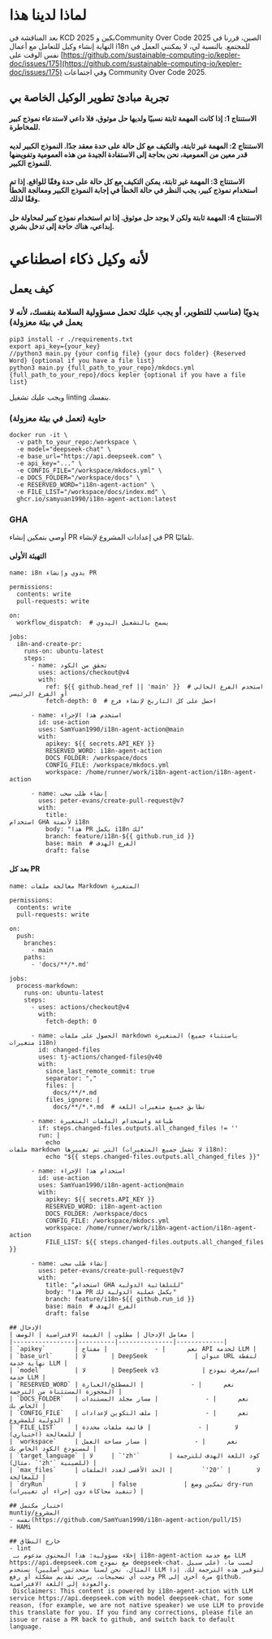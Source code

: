 # لماذا لدينا هذا
بعد المناقشة في KCD 2025 بكين وCommunity Over Code 2025 الصين، قررنا في النهاية إنشاء وكيل للتعامل مع أعمال i18n للمجتمع.
بالنسبة لي، لا يمكنني العمل في نفس الوقت على [https://github.com/sustainable-computing-io/kepler-doc/issues/175](https://github.com/sustainable-computing-io/kepler-doc/issues/175) وفي اجتماعات Community Over Code 2025.

## تجربة مبادئ تطوير الوكيل الخاصة بي

#### الاستنتاج 1: إذا كانت المهمة ثابتة نسبيًا ولديها حل موثوق، فلا داعي لاستدعاء نموذج كبير للمخاطرة.

#### الاستنتاج 2: المهمة غير ثابتة، والتكيف مع كل حالة على حدة معقد جدًا. النموذج الكبير لديه قدر معين من العمومية، نحن بحاجة إلى الاستفادة الجيدة من هذه العمومية وتفويضها للنموذج الكبير.

#### الاستنتاج 3: المهمة غير ثابتة، يمكن التكيف مع كل حالة على حدة وفقًا للواقع. إذا تم استخدام نموذج كبير، يجب النظر في حالة الخطأ في إجابة النموذج الكبير ومعالجة الخطأ وفقًا لذلك.

#### الاستنتاج 4: المهمة ثابتة ولكن لا يوجد حل موثوق. إذا تم استخدام نموذج كبير لمحاولة حل إبداعي، هناك حاجة إلى تدخل بشري.

# لأنه وكيل ذكاء اصطناعي
## كيف يعمل
### يدويًا (مناسب للتطوير، أو يجب عليك تحمل مسؤولية السلامة بنفسك، لأنه لا يعمل في بيئة معزولة)
```
pip3 install -r ./requirements.txt
export api_key={your_key}
//python3 main.py {your config file} {your docs folder} {Reserved Word} {optional if you have a file list}
python3 main.py {full_path_to_your_repo}/mkdocs.yml {full_path_to_your_repo}/docs kepler {optional if you have a file list}
```
ويجب عليك تشغيل linting بنفسك.

### حاوية (تعمل في بيئة معزولة)
```
docker run -it \
  -v path_to_your_repo:/workspace \
  -e model="deepseek-chat" \
  -e base_url="https://api.deepseek.com" \
  -e api_key="..." \
  -e CONFIG_FILE="/workspace/mkdocs.yml" \
  -e DOCS_FOLDER="/workspace/docs" \
  -e RESERVED_WORD="i18n-agent-action" \
  -e FILE_LIST="/workspace/docs/index.md" \
  ghcr.io/samyuan1990/i18n-agent-action:latest
```
### GHA
أوصي بتمكين إنشاء PR في إعدادات المشروع لإنشاء PR تلقائيًا.

#### التهيئة الأولى
```
name: i8n يدوي وإنشاء PR

permissions:
  contents: write
  pull-requests: write

on:
  workflow_dispatch:  # يسمح بالتشغيل اليدوي

jobs:
  i8n-and-create-pr:
    runs-on: ubuntu-latest
    steps:
      - name: تحقق من الكود
        uses: actions/checkout@v4
        with:
          ref: ${{ github.head_ref || 'main' }}  # استخدم الفرع الحالي أو الفرع الرئيسي
          fetch-depth: 0  # احصل على كل التاريخ لإنشاء فرع

      - name: استخدم هذا الإجراء
        id: use-action
        uses: SamYuan1990/i18n-agent-action@main
        with:
          apikey: ${{ secrets.API_KEY }}
          RESERVED_WORD: i18n-agent-action
          DOCS_FOLDER: /workspace/docs
          CONFIG_FILE: /workspace/mkdocs.yml
          workspace: /home/runner/work/i18n-agent-action/i18n-agent-action

      - name: إنشاء طلب سحب
        uses: peter-evans/create-pull-request@v7
        with:
          title:
استخدام GHA لأتمتة i18n
          body: "هذا PR يكمل i18n لك"
          branch: feature/i18n-${{ github.run_id }}
          base: main  # الفرع الهدف
          draft: false
```
#### بعد كل PR
```
name: معالجة ملفات Markdown المتغيرة

permissions:
  contents: write
  pull-requests: write

on:
  push:
    branches:
      - main
    paths:
      - 'docs/**/*.md'

jobs:
  process-markdown:
    runs-on: ubuntu-latest
    steps:
      - uses: actions/checkout@v4
        with:
          fetch-depth: 0

      - name: الحصول على ملفات markdown المتغيرة (باستثناء جميع متغيرات i18n)
        id: changed-files
        uses: tj-actions/changed-files@v40
        with:
          since_last_remote_commit: true
          separator: ","
          files: |
            docs/**/*.md
          files_ignore: |
            docs/**/*.*.md  # تطابق جميع متغيرات اللغة

      - name: طباعة واستخدام الملفات المتغيرة
        if: steps.changed-files.outputs.all_changed_files != ''
        run: |
          echo
ملفات markdown التي تم تغييرها (لا تشمل جميع المتغيرات i18n):
          echo "${{ steps.changed-files.outputs.all_changed_files }}"

      - name: استخدام هذا الإجراء
        id: use-action
        uses: SamYuan1990/i18n-agent-action@main
        with:
          apikey: ${{ secrets.API_KEY }}
          RESERVED_WORD: i18n-agent-action
          DOCS_FOLDER: /workspace/docs
          CONFIG_FILE: /workspace/mkdocs.yml
          workspace: /home/runner/work/i18n-agent-action/i18n-agent-action
          FILE_LIST: ${{ steps.changed-files.outputs.all_changed_files }}

      - name: إنشاء طلب سحب
        uses: peter-evans/create-pull-request@v7
        with:
          title: "استخدام GHA للتلقائية الدولية"
          body: "هذا PR يكمل عملية الدولية لك"
          branch: feature/i18n-${{ github.run_id }}
          base: main  # الفرع الهدف
          draft: false

## الإدخال
| معامل الإدخال | مطلوب | القيمة الافتراضية | الوصف |
|-----------------|----------|---------------|-------------|
| `apikey`        | نعم      | -             | مفتاح API لخدمة LLM |
| `base_url`      | لا       | DeepSeek             | عنوان URL لنقطة نهاية خدمة LLM |
| `model`         | لا       | DeepSeek v3            | اسم/معرف نموذج خدمة LLM |
| `RESERVED_WORD` | نعم      | -             | المصطلح/العبارة المحجوزة المستثناة من الترجمة |
| `DOCS_FOLDER`   | نعم      | -             | مسار مجلد المستندات الخاص بك |
| `CONFIG_FILE`   | نعم      | -             | ملف التكوين لإعدادات الدولية للمشروع |
| `FILE_LIST`     | لا       | -             | قائمة ملفات محددة للمعالجة (اختياري) |
| `workspace`     | نعم      | -             | مسار مساحة العمل لمستودع الكود الخاص بك |
| `target_language` | لا     | `'zh'`        | كود اللغة الهدف للترجمة (مثال، `'zh'` للصينية) |
| `max_files`     | لا       | `'20'`        | الحد الأقصى لعدد الملفات للمعالجة |
| `dryRun`        | لا       | false             | تمكين وضع dry-run (تنفيذ محاكاة دون إجراء أي تغييرات) |

## اختبار مكتمل
muntiy/المشروع
- نفسه(https://github.com/SamYuan1990/i18n-agent-action/pull/15)
- HAMi

## خارج النطاق
- lint
 إخلاء مسؤولية: هذا المحتوى مدعوم بـ i18n-agent-action مع خدمة LLM https://api.deepseek.com مع نموذج deepseek-chat، لسبب ما، (على سبيل المثال، نحن لسنا متحدثين أصليين) نستخدم LLM لتوفير هذه الترجمة لك. إذا وجدت أي تصحيحات، يرجى تقديم مشكلة أو رفع PR مرة أخرى إلى github، والعودة إلى اللغة الافتراضية.
 Disclaimers: This content is powered by i18n-agent-action with LLM service https://api.deepseek.com with model deepseek-chat, for some reason, (for example, we are not native speaker) we use LLM to provide this translate for you. If you find any corrections, please file an issue or raise a PR back to github, and switch back to default language.